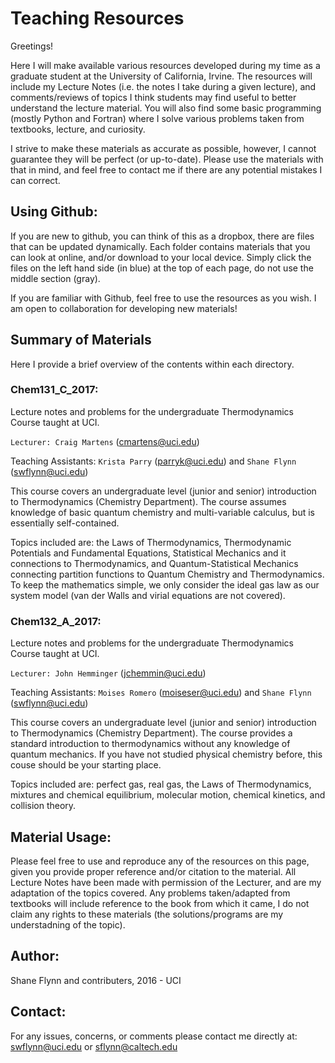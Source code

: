 # Teaching Resources
Greetings!

Here I will make available various resources developed during my time as a graduate student at the University of California, Irvine. 
The resources will include my Lecture Notes (i.e. the notes I take during a given lecture), and comments/reviews of topics I think students may find useful to better understand the lecture material. 
You will also find some basic programming (mostly Python and Fortran) where I solve various problems taken from textbooks, lecture, and curiosity.  

I strive to make these materials as accurate as possible, however, I cannot guarantee they will be perfect (or up-to-date). 
Please use the materials with that in mind, and feel free to contact me if there are any potential mistakes I can correct. 

## Using Github:
If you are new to github, you can think of this as a dropbox, there are files that can be updated dynamically.
Each folder contains materials that you can look at online, and/or download to your local device.
Simply click the files on the left hand side (in blue) at the top of each page, do not use the middle section (gray). 

If you are familiar with Github, feel free to use the resources as you wish.
I am open to collaboration for developing new materials!

## Summary of Materials
Here I provide a brief overview of the contents within each directory. 

### Chem131_C_2017:
Lecture notes and problems for the undergraduate Thermodynamics Course taught at UCI. 

`Lecturer: Craig Martens` (cmartens@uci.edu)

Teaching Assistants: `Krista Parry` (parryk@uci.edu) and `Shane Flynn` (swflynn@uci.edu)

This course covers an undergraduate level (junior and senior) introduction to Thermodynamics (Chemistry Department). 
The course assumes knowledge of basic quantum chemistry and multi-variable calculus, but is essentially self-contained. 

Topics included are: the Laws of Thermodynamics, Thermodynamic Potentials and Fundamental Equations, Statistical Mechanics and it connections to Thermodynamics, and Quantum-Statistical Mechanics connecting partition functions to Quantum Chemistry and Thermodynamics. 
To keep the mathematics simple, we only consider the ideal gas law as our system model (van der Walls and virial equations are not covered). 

### Chem132_A_2017:
Lecture notes and problems for the undergraduate Thermodynamics Course taught at UCI. 

`Lecturer: John Hemminger` (jchemmin@uci.edu)

Teaching Assistants: `Moises Romero` (moiseser@uci.edu) and `Shane Flynn` (swflynn@uci.edu)

This course covers an undergraduate level (junior and senior) introduction to Thermodynamics (Chemistry Department). 
The course provides a standard introduction to thermodynamics without any knowledge of quantum mechanics. 
If you have not studied physical chemistry before, this couse should be your starting place. 

Topics included are: perfect gas, real gas, the Laws of Thermodynamics, mixtures and chemical equilibrium, molecular motion, chemical kinetics, and collision theory. 


## Material Usage:
Please feel free to use and reproduce any of the resources on this page, given you provide proper reference and/or citation to the material. 
All Lecture Notes have been made with permission of the Lecturer, and are my adaptation of the topics covered. 
Any problems taken/adapted from textbooks will include reference to the book from which it came, I do not claim any rights to these materials (the solutions/programs are my understadning of the topic).

## Author:
Shane Flynn and contributers, 2016 - UCI

## Contact:
For any issues, concerns, or comments please contact me directly at:
swflynn@uci.edu or sflynn@caltech.edu
